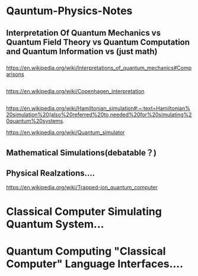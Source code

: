 # Qauntum-Physics-Notes


##  Interpretation Of Quantum Mechanics vs Quantum Field Theory vs Quantum Computation and Quantum Information vs (just math)


###

https://en.wikipedia.org/wiki/Interpretations_of_quantum_mechanics#Comparisons

##

https://en.wikipedia.org/wiki/Copenhagen_interpretation

##

https://en.wikipedia.org/wiki/Hamiltonian_simulation#:~:text=Hamiltonian%20simulation%20(also%20referred%20to,needed%20for%20simulating%20quantum%20systems.

https://en.wikipedia.org/wiki/Quantum_simulator

## Mathematical Simulations(debatable？)

##


## Physical Realzations....

https://en.wikipedia.org/wiki/Trapped-ion_quantum_computer

# Classical Computer Simulating Quantum System...


# Quantum Computing "Classical Computer" Language Interfaces....


